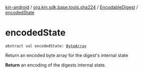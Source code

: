 [kin-android](../../index.md) / [org.kin.sdk.base.tools.sha224](../index.md) / [EncodableDigest](index.md) / [encodedState](./encoded-state.md)

# encodedState

`abstract val encodedState: `[`ByteArray`](https://kotlinlang.org/api/latest/jvm/stdlib/kotlin/-byte-array/index.html)

Return an encoded byte array for the digest's internal state

**Return**
an encoding of the digests internal state.

